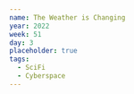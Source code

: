 ```yaml
---
name: The Weather is Changing
year: 2022
week: 51
day: 3
placeholder: true
tags:
  - SciFi
  - Cyberspace
---
```

